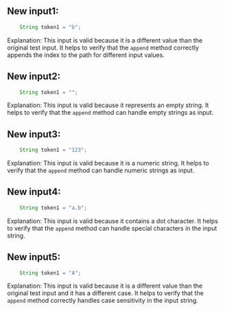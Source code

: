 ## New input1:
```java
    String token1 = "b";
```
Explanation: This input is valid because it is a different value than the original test input. It helps to verify that the `append` method correctly appends the index to the path for different input values.

## New input2:
```java
    String token1 = "";
```
Explanation: This input is valid because it represents an empty string. It helps to verify that the `append` method can handle empty strings as input.

## New input3:
```java
    String token1 = "123";
```
Explanation: This input is valid because it is a numeric string. It helps to verify that the `append` method can handle numeric strings as input.

## New input4:
```java
    String token1 = "a.b";
```
Explanation: This input is valid because it contains a dot character. It helps to verify that the `append` method can handle special characters in the input string.

## New input5:
```java
    String token1 = "A";
```
Explanation: This input is valid because it is a different value than the original test input and it has a different case. It helps to verify that the `append` method correctly handles case sensitivity in the input string.